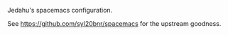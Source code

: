 Jedahu's spacemacs configuration.

See https://github.com/syl20bnr/spacemacs
for the upstream goodness.
